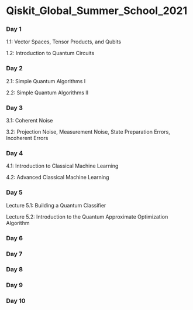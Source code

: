 # Qiskit_Global_Summer_School_2021

### Day 1
1.1: Vector Spaces, Tensor Products, and Qubits

1.2: Introduction to Quantum Circuits

### Day 2
2.1: Simple Quantum Algorithms I

2.2: Simple Quantum Algorithms II
### Day 3
3.1: Coherent Noise

3.2: Projection Noise, Measurement Noise, State Preparation Errors, Incoherent Errors
### Day 4
4.1: Introduction to Classical Machine Learning

4.2: Advanced Classical Machine Learning

### Day 5
Lecture 5.1: Building a Quantum Classifier

Lecture 5.2: Introduction to the Quantum Approximate Optimization Algorithm

### Day 6

### Day 7

### Day 8

### Day 9

### Day 10
